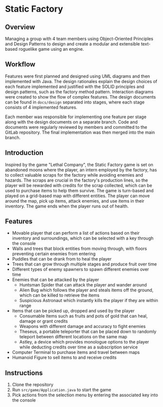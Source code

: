 # Static Factory

## Overview

Managing a group with 4 team members using Object-Oriented Principles and Design Patterns to design
and create a modular and extensible text-based roguelike game using an engine.

## Workflow

Features were first planned and designed using UML diagrams and then implemented with Java. The
design rationales explain the design choices of each feature implemented and justified with the 
SOLID principles and design patterns, such as the factory method pattern. Interaction diagrams were 
created to show the flow of complex features. The design documents can be found in `docs/design` 
separated into stages, where each stage consists of 4 implemented features.

Each member was responsible for implementing one feature per stage along with the design documents
on a separate branch. Code and documents were regularly reviewed by members and committed to the
GitLab repository. The final implementation was then merged into the main branch.

## Introduction

Inspired by the game "Lethal Company", the Static Factory game is set on abandoned moons where
the player, an intern employed by the factory, has to collect valuable scraps for the factory while
avoiding enemies and hazards. The scraps are crucial in the factory's production lines, so the
player will be rewarded with credits for the scrap collected, which can be used to purchase items to
help them survive. The game is turn-based and played on a grid-based map with different entities.
The player can move around the map, pick up items, attack enemies, and use items in their inventory.
The game ends when the player runs out of health.

## Features

- Movable player that can perform a list of actions based on their inventory and surroundings, which
  can be selected with a key through the console
- Walls and trees that block entities from moving through, with floors preventing certain enemies
  from entering
- Puddles that can be drank from to heal the player
- Trees that can grow through multiple stages and produce fruit over time
- Different types of enemy spawners to spawn different enemies over time
- Enemies that can be attacked by the player
  - Huntsman Spider that can attack the player and wander around
  - Alien Bug which follows the player and steals items off the ground, which can be killed to
    retrieve the items
  - Suspicious Astronaut which instantly kills the player if they are within range
- Items that can be picked up, dropped and used by the player
  - Consumable Items such as fruits and pots of gold that can heal, damage or grant credits
  - Weapons with different damage and accuracy to fight enemies
  - Theseus, a portable teleporter that can be placed down to randomly teleport between different
    locations on the same map
  - Astley, a device which provides monologue options to the player while deducting credits over
    time as a subscription service
- Computer Terminal to purchase items and travel between maps
- Humanoid Figure to sell items to and receive credits

## Instructions

1. Clone the repository
2. Run `src/game/Application.java` to start the game
3. Pick actions from the selection menu by entering the associated key into the console
